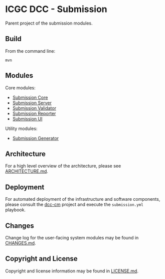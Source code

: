 ICGC DCC - Submission
===

Parent project of the submission modules.

Build
---

From the command line:

```shell
mvn
```
    
Modules
---

Core modules:

- [Submission Core](dcc-submission-core/README.md)
- [Submission Server](dcc-submission-server/README.md)
- [Submission Validator](dcc-submission-validator/README.md)
- [Submission Reporter](dcc-submission-reporter/README.md)
- [Submission UI](dcc-submission-ui/README.md)

Utility modules:

- [Submission Generator](dcc-submission-generator/README.md) 

Architecture
---

For a high level overview of the architecture, please see [ARCHITECTURE.md](ARCHITECTURE.md).

Deployment
---

For automated deployment of the infrastructure and software components, please consult the [dcc-cm](https://github.com/icgc-dcc/dcc-cm/blob/develop/ansible/README.md) project and execute the `submission.yml` playbook.

Changes
---
Change log for the user-facing system modules may be found in [CHANGES.md](CHANGES.md).

Copyright and License
---

Copyright and license information may be found in [LICENSE.md](LICENSE.md).

